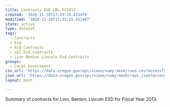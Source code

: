 ```yaml
---
title: Contracts ESD LBL FY2013
created: '2020-11-10T17:23:15.411476'
modified: '2020-11-10T17:23:15.411487'
state: active
type: dataset
tags:
  - Contracts
  - Esd
  - Esd Contracts
  - Lbl Esd Contracts
  - Linn Benton Lincoln Esd Contracts
groups:
  - Local Government
csv_url: 'https://data.oregon.gov/api/views/vumy-4ex6/rows.csv?accessType=DOWNLOAD'
json_url: 'https://data.oregon.gov/api/views/vumy-4ex6/rows.json?accessType=DOWNLOAD'
layout: post

---
```

Summary of contracts for Linn, Benton, Lincoln ESD for Fiscal Year 2013.
